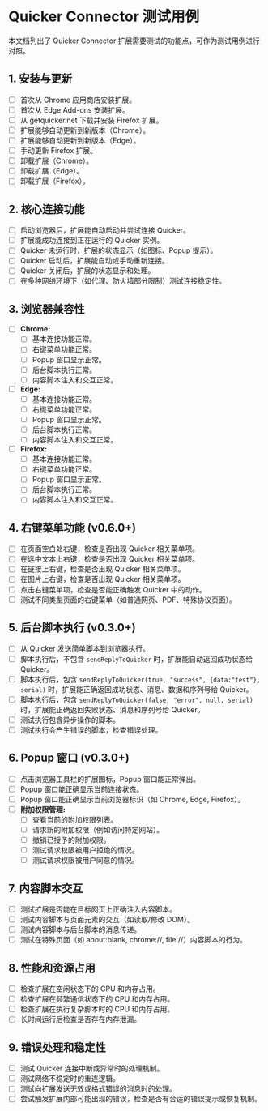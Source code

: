 # Quicker Connector 测试用例

本文档列出了 Quicker Connector 扩展需要测试的功能点，可作为测试用例进行对照。

## 1. 安装与更新

-   [ ] 首次从 Chrome 应用商店安装扩展。
-   [ ] 首次从 Edge Add-ons 安装扩展。
-   [ ] 从 getquicker.net 下载并安装 Firefox 扩展。
-   [ ] 扩展能够自动更新到新版本（Chrome）。
-   [ ] 扩展能够自动更新到新版本（Edge）。
-   [ ] 手动更新 Firefox 扩展。
-   [ ] 卸载扩展（Chrome）。
-   [ ] 卸载扩展（Edge）。
-   [ ] 卸载扩展（Firefox）。

## 2. 核心连接功能

-   [ ] 启动浏览器后，扩展能自动启动并尝试连接 Quicker。
-   [ ] 扩展能成功连接到正在运行的 Quicker 实例。
-   [ ] Quicker 未运行时，扩展的状态显示（如图标、Popup 提示）。
-   [ ] Quicker 启动后，扩展能自动或手动重新连接。
-   [ ] Quicker 关闭后，扩展的状态显示和处理。
-   [ ] 在多种网络环境下（如代理、防火墙部分限制）测试连接稳定性。

## 3. 浏览器兼容性

-   [ ] **Chrome:**
    -   [ ] 基本连接功能正常。
    -   [ ] 右键菜单功能正常。
    -   [ ] Popup 窗口显示正常。
    -   [ ] 后台脚本执行正常。
    -   [ ] 内容脚本注入和交互正常。
-   [ ] **Edge:**
    -   [ ] 基本连接功能正常。
    -   [ ] 右键菜单功能正常。
    -   [ ] Popup 窗口显示正常。
    -   [ ] 后台脚本执行正常。
    -   [ ] 内容脚本注入和交互正常。
-   [ ] **Firefox:**
    -   [ ] 基本连接功能正常。
    -   [ ] 右键菜单功能正常。
    -   [ ] Popup 窗口显示正常。
    -   [ ] 后台脚本执行正常。
    -   [ ] 内容脚本注入和交互正常。

## 4. 右键菜单功能 (v0.6.0+)

-   [ ] 在页面空白处右键，检查是否出现 Quicker 相关菜单项。
-   [ ] 在选中文本上右键，检查是否出现 Quicker 相关菜单项。
-   [ ] 在链接上右键，检查是否出现 Quicker 相关菜单项。
-   [ ] 在图片上右键，检查是否出现 Quicker 相关菜单项。
-   [ ] 点击右键菜单项，检查是否能正确触发 Quicker 中的动作。
-   [ ] 测试不同类型页面的右键菜单（如普通网页、PDF、特殊协议页面）。

## 5. 后台脚本执行 (v0.3.0+)

-   [ ] 从 Quicker 发送简单脚本到浏览器执行。
-   [ ] 脚本执行后，不包含 `sendReplyToQuicker` 时，扩展能自动返回成功状态给 Quicker。
-   [ ] 脚本执行后，包含 `sendReplyToQuicker(true, "success", {data:"test"}, serial)` 时，扩展能正确返回成功状态、消息、数据和序列号给 Quicker。
-   [ ] 脚本执行后，包含 `sendReplyToQuicker(false, "error", null, serial)` 时，扩展能正确返回失败状态、消息和序列号给 Quicker。
-   [ ] 测试执行包含异步操作的脚本。
-   [ ] 测试执行会产生错误的脚本，检查错误处理。

## 6. Popup 窗口 (v0.3.0+)

-   [ ] 点击浏览器工具栏的扩展图标，Popup 窗口能正常弹出。
-   [ ] Popup 窗口能正确显示当前连接状态。
-   [ ] Popup 窗口能正确显示当前浏览器标识（如 Chrome, Edge, Firefox）。
-   [ ] **附加权限管理:**
    -   [ ] 查看当前的附加权限列表。
    -   [ ] 请求新的附加权限（例如访问特定网站）。
    -   [ ] 撤销已授予的附加权限。
    -   [ ] 测试请求权限被用户拒绝的情况。
    -   [ ] 测试请求权限被用户同意的情况。

## 7. 内容脚本交互

-   [ ] 测试扩展是否能在目标网页上正确注入内容脚本。
-   [ ] 测试内容脚本与页面元素的交互（如读取/修改 DOM）。
-   [ ] 测试内容脚本与后台脚本的消息传递。
-   [ ] 测试在特殊页面（如 about:blank, chrome://, file://）内容脚本的行为。

## 8. 性能和资源占用

-   [ ] 检查扩展在空闲状态下的 CPU 和内存占用。
-   [ ] 检查扩展在频繁通信状态下的 CPU 和内存占用。
-   [ ] 检查扩展在执行复杂脚本时的 CPU 和内存占用。
-   [ ] 长时间运行后检查是否存在内存泄漏。

## 9. 错误处理和稳定性

-   [ ] 测试 Quicker 连接中断或异常时的处理机制。
-   [ ] 测试网络不稳定时的重连逻辑。
-   [ ] 测试向扩展发送无效或格式错误的消息时的处理。
-   [ ] 尝试触发扩展内部可能出现的错误，检查是否有合适的错误提示或恢复机制。 